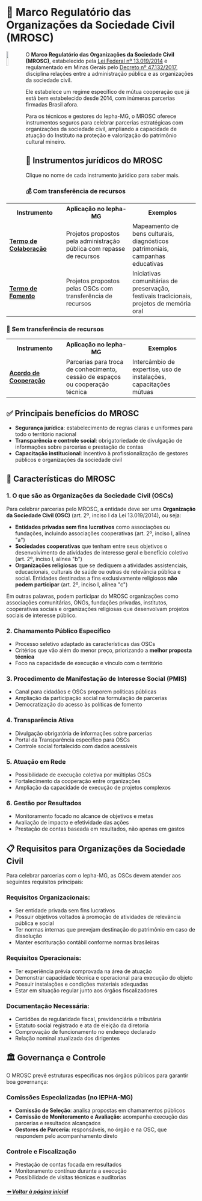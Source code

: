 # 🤝 Marco Regulatório das Organizações da Sociedade Civil (MROSC)

<img 
    src="https://github.com/user-attachments/assets/89c112fd-90e5-47c9-92a2-f2d861cff87e" 
    align="left" 
    width="10%" 
    style="margin-right: 1px;">

O **Marco Regulatório das Organizações da Sociedade Civil (MROSC)**, estabelecido pela [Lei Federal nº 13.019/2014](https://www.planalto.gov.br/ccivil_03/_ato2011-2014/2014/lei/L13019compilado.htm) e regulamentado em Minas Gerais pelo [Decreto nº 47.132/2017](https://www.almg.gov.br/legislacao-mineira/texto/DEC/47132/2017/?cons=1), disciplina relações entre a administração pública e as organizações da sociedade civil.

Ele estabelece um regime específico de mútua cooperação que já está bem estabelecido desde 2014, com inúmeras parcerias firmadas Brasil afora.

Para os técnicos e gestores do Iepha-MG, o MROSC oferece instrumentos seguros para celebrar parcerias estratégicas com organizações da sociedade civil, ampliando a capacidade de atuação do Instituto na proteção e valorização do patrimônio cultural mineiro.

## 💼 Instrumentos jurídicos do MROSC
Clique no nome de cada instrumento jurídico para saber mais.

### 💰 Com transferência de recursos

<table>
  <tr>
    <th width="30%">Instrumento</th>
    <th width="35%">Aplicação no Iepha-MG</th>
    <th width="35%">Exemplos</th>
  </tr>
  <tr>
    <td><strong><a href="https://lucasfainblat.github.io/manual.appi/paginas/marcos_regulatorios/MROSC/TC/README.html">Termo de Colaboração</a></strong></td>
    <td>Projetos propostos pela administração pública com repasse de recursos</td>
    <td>Mapeamento de bens culturais, diagnósticos patrimoniais, campanhas educativas</td>
  </tr>
  <tr>
    <td><strong><a href="https://lucasfainblat.github.io/manual.appi/paginas/marcos_regulatorios/MROSC/TF/README.html">Termo de Fomento</a></strong></td>
    <td>Projetos propostos pelas OSCs com transferência de recursos</td>
    <td>Iniciativas comunitárias de preservação, festivais tradicionais, projetos de memória oral</td>
  </tr>
</table>

### 🤝 Sem transferência de recursos

<table>
  <tr>
    <th width="30%">Instrumento</th>
    <th width="35%">Aplicação no Iepha-MG</th>
    <th width="35%">Exemplos</th>
  </tr>
  <tr>
    <td><strong><a href="https://lucasfainblat.github.io/manual.appi/paginas/marcos_regulatorios/MROSC/AC/README.html">Acordo de Cooperação</a></strong></td>
    <td>Parcerias para troca de conhecimento, cessão de espaços ou cooperação técnica</td>
    <td>Intercâmbio de expertise, uso de instalações, capacitações mútuas</td>
  </tr>
</table>

## ✅ Principais benefícios do MROSC

- **Segurança jurídica**: estabelecimento de regras claras e uniformes para todo o território nacional
- **Transparência e controle social**: obrigatoriedade de divulgação de informações sobre parcerias e prestação de contas
- **Capacitação institucional**: incentivo à profissionalização de gestores públicos e organizações da sociedade civil

## 🌟 Características do MROSC

### 1. **O que são as Organizações da Sociedade Civil (OSCs)**
Para celebrar parcerias pelo MROSC, a entidade deve ser uma **Organização da Sociedade Civil (OSC)** (art. 2º, inciso I da Lei 13.019/2014), ou seja:
- **Entidades privadas sem fins lucrativos** como associações ou fundações, incluindo associações cooperativas (art. 2º, inciso I, alínea "a")
- **Sociedades cooperativas** que tenham entre seus objetivos o desenvolvimento de atividades de interesse geral e benefício coletivo (art. 2º, inciso I, alínea "b")
- **Organizações religiosas** que se dediquem a atividades assistenciais, educacionais, culturais de saúde ou outras de relevância pública e social. Entidades destinadas a fins exclusivamente religiosos **não podem participar** (art. 2º, inciso I, alínea "c")

Em outras palavras, podem participar do MROSC organizações como associações comunitárias, ONGs, fundações privadas, institutos, cooperativas sociais e organizações religiosas que desenvolvam projetos sociais de interesse público.

### 2. **Chamamento Público Específico**
- Processo seletivo adaptado às características das OSCs
- Critérios que vão além do menor preço, priorizando a **melhor proposta técnica**
- Foco na capacidade de execução e vínculo com o território

### 3. **Procedimento de Manifestação de Interesse Social (PMIS)**
- Canal para cidadãos e OSCs proporem políticas públicas
- Ampliação da participação social na formulação de parcerias
- Democratização do acesso às políticas de fomento

### 4. **Transparência Ativa**
- Divulgação obrigatória de informações sobre parcerias
- Portal da Transparência específico para OSCs
- Controle social fortalecido com dados acessíveis

### 5. **Atuação em Rede**
- Possibilidade de execução coletiva por múltiplas OSCs
- Fortalecimento da cooperação entre organizações
- Ampliação da capacidade de execução de projetos complexos

### 6. **Gestão por Resultados**
- Monitoramento focado no alcance de objetivos e metas
- Avaliação de impacto e efetividade das ações
- Prestação de contas baseada em resultados, não apenas em gastos

## 📋 Requisitos para Organizações da Sociedade Civil

Para celebrar parcerias com o Iepha-MG, as OSCs devem atender aos seguintes requisitos principais:

### **Requisitos Organizacionais:**
- Ser entidade privada sem fins lucrativos
- Possuir objetivos voltados à promoção de atividades de relevância pública e social
- Ter normas internas que prevejam destinação do patrimônio em caso de dissolução
- Manter escrituração contábil conforme normas brasileiras

### **Requisitos Operacionais:**
- Ter experiência prévia comprovada na área de atuação
- Demonstrar capacidade técnica e operacional para execução do objeto
- Possuir instalações e condições materiais adequadas
- Estar em situação regular junto aos órgãos fiscalizadores

### **Documentação Necessária:**
- Certidões de regularidade fiscal, previdenciária e tributária
- Estatuto social registrado e ata de eleição da diretoria
- Comprovação de funcionamento no endereço declarado
- Relação nominal atualizada dos dirigentes

## 🏛️ Governança e Controle

O MROSC prevê estruturas específicas nos órgãos públicos para garantir boa governança:

### **Comissões Especializadas (no IEPHA-MG)**
- **Comissão de Seleção**: analisa propostas em chamamentos públicos
- **Comissão de Monitoramento e Avaliação**: acompanha execução das parcerias e resultados alcançados
- **Gestores de Parceria**: responsáveis, no órgão e na OSC, que respondem pelo acompanhamento direto

### **Controle e Fiscalização**
- Prestação de contas focada em resultados
- Monitoramento contínuo durante a execução
- Possibilidade de visitas técnicas e auditorias

##### [⬅️ Voltar à página inicial](https://lucasfainblat.github.io/manual.appi)
